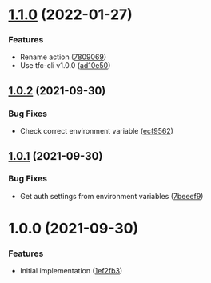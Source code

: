 # [1.1.0](https://github.com/cbsinteractive/get-tfc-workspace-currentstate-output-action/compare/1.0.2...1.1.0) (2022-01-27)


### Features

* Rename action ([7809069](https://github.com/cbsinteractive/get-tfc-workspace-currentstate-output-action/commit/78090696e34aa7cd5dcfaa7c9a4276a30f6ab946))
* Use tfc-cli v1.0.0 ([ad10e50](https://github.com/cbsinteractive/get-tfc-workspace-currentstate-output-action/commit/ad10e50d57dd3178c8bb14a880a7f0905b83e3cf))

## [1.0.2](https://github.com/cbsinteractive/get-tfc-workspace-currentstate-output-action/compare/1.0.1...1.0.2) (2021-09-30)


### Bug Fixes

* Check correct environment variable ([ecf9562](https://github.com/cbsinteractive/get-tfc-workspace-currentstate-output-action/commit/ecf95624373aa3a324e6b9aa4189ae26e6672f56))

## [1.0.1](https://github.com/cbsinteractive/get-tfc-workspace-currentstate-output-action/compare/1.0.0...1.0.1) (2021-09-30)


### Bug Fixes

* Get auth settings from environment variables ([7beeef9](https://github.com/cbsinteractive/get-tfc-workspace-currentstate-output-action/commit/7beeef901321131f406373dbae528f836d0c08a0))

# 1.0.0 (2021-09-30)


### Features

* Initial implementation ([1ef2fb3](https://github.com/cbsinteractive/get-tfc-workspace-currentstate-output-action/commit/1ef2fb3691c3ff43d9ed0d67d3b9d6c68c32489c))
